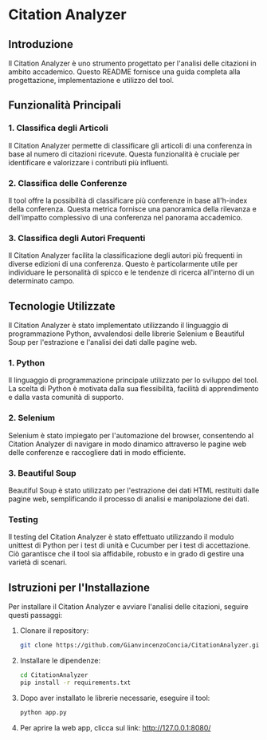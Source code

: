 # Citation Analyzer

## Introduzione
Il Citation Analyzer è uno strumento progettato per l'analisi delle citazioni in ambito accademico. Questo README fornisce una guida completa alla progettazione, implementazione e utilizzo del tool.

## Funzionalità Principali

### 1. Classifica degli Articoli
Il Citation Analyzer permette di classificare gli articoli di una conferenza in base al numero di citazioni ricevute. Questa funzionalità è cruciale per identificare e valorizzare i contributi più influenti.

### 2. Classifica delle Conferenze
Il tool offre la possibilità di classificare più conferenze in base all'h-index della conferenza. Questa metrica fornisce una panoramica della rilevanza e dell'impatto complessivo di una conferenza nel panorama accademico.

### 3. Classifica degli Autori Frequenti
Il Citation Analyzer facilita la classificazione degli autori più frequenti in diverse edizioni di una conferenza. Questo è particolarmente utile per individuare le personalità di spicco e le tendenze di ricerca all'interno di un determinato campo.

## Tecnologie Utilizzate

Il Citation Analyzer è stato implementato utilizzando il linguaggio di programmazione Python, avvalendosi delle librerie Selenium e Beautiful Soup per l'estrazione e l'analisi dei dati dalle pagine web.

### 1. Python
Il linguaggio di programmazione principale utilizzato per lo sviluppo del tool. La scelta di Python è motivata dalla sua flessibilità, facilità di apprendimento e dalla vasta comunità di supporto.

### 2. Selenium
Selenium è stato impiegato per l'automazione del browser, consentendo al Citation Analyzer di navigare in modo dinamico attraverso le pagine web delle conferenze e raccogliere dati in modo efficiente.

### 3. Beautiful Soup
Beautiful Soup è stato utilizzato per l'estrazione dei dati HTML restituiti dalle pagine web, semplificando il processo di analisi e manipolazione dei dati.

### Testing

Il testing del Citation Analyzer è stato effettuato utilizzando il modulo unittest di Python per i test di unità e Cucumber per i test di accettazione. Ciò garantisce che il tool sia affidabile, robusto e in grado di gestire una varietà di scenari.

## Istruzioni per l'Installazione

Per installare il Citation Analyzer e avviare l'analisi delle citazioni, seguire questi passaggi:

1. Clonare il repository:

    ```bash
    git clone https://github.com/GianvincenzoConcia/CitationAnalyzer.git
    ```

2. Installare le dipendenze:

    ```bash
    cd CitationAnalyzer
    pip install -r requirements.txt
    ```

3. Dopo aver installato le librerie necessarie, eseguire il tool:

    ```bash
    python app.py
    ```

4. Per aprire la web app, clicca sul link: http://127.0.0.1:8080/